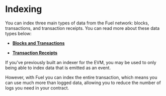 # Indexing

You can index three main types of data from the Fuel network: blocks, transactions, and transaction receipts. You can read more about these data types below:

- [**Blocks and Transactions**](./blocks-and-transactions.md)

- [**Transaction Receipts**](./receipts.md)

If you've previously built an indexer for the EVM, you may be used to only being able to index data that is emitted as an event.

However, with Fuel you can index the entire transaction, which means you can use much more than logged data, allowing you to reduce the number of logs you need in your contract.

